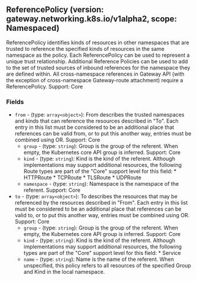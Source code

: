 
## ReferencePolicy (version: gateway.networking.k8s.io/v1alpha2, scope: Namespaced)

ReferencePolicy identifies kinds of resources in other namespaces that are trusted to reference the specified kinds of resources in the same namespace as the policy. 
 Each ReferencePolicy can be used to represent a unique trust relationship. Additional Reference Policies can be used to add to the set of trusted sources of inbound references for the namespace they are defined within. 
 All cross-namespace references in Gateway API (with the exception of cross-namespace Gateway-route attachment) require a ReferencePolicy. 
 Support: Core

### Fields
- `from` - (type: `array<object>`): From describes the trusted namespaces and kinds that can reference the resources described in "To". Each entry in this list must be considered to be an additional place that references can be valid from, or to put this another way, entries must be combined using OR.  Support: Core
	- `group` - (type: `string`): Group is the group of the referent. When empty, the Kubernetes core API group is inferred.  Support: Core
	- `kind` - (type: `string`): Kind is the kind of the referent. Although implementations may support additional resources, the following Route types are part of the "Core" support level for this field:  * HTTPRoute * TCPRoute * TLSRoute * UDPRoute
	- `namespace` - (type: `string`): Namespace is the namespace of the referent.  Support: Core
- `to` - (type: `array<object>`): To describes the resources that may be referenced by the resources described in "From". Each entry in this list must be considered to be an additional place that references can be valid to, or to put this another way, entries must be combined using OR.  Support: Core
	- `group` - (type: `string`): Group is the group of the referent. When empty, the Kubernetes core API group is inferred.  Support: Core
	- `kind` - (type: `string`): Kind is the kind of the referent. Although implementations may support additional resources, the following types are part of the "Core" support level for this field:  * Service
	- `name` - (type: `string`): Name is the name of the referent. When unspecified, this policy refers to all resources of the specified Group and Kind in the local namespace.